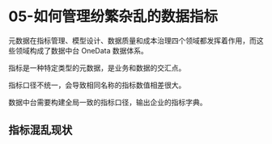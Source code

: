 # 05-如何管理纷繁杂乱的数据指标

元数据在指标管理、模型设计、数据质量和成本治理四个领域都发挥着作用，而这些领域构成了数据中台 OneData 数据体系。

指标是一种特定类型的元数据，是业务和数据的交汇点。

指标口径不统一，会导致相同名称的指标数值相差很大。

数据中台需要构建全局一致的指标口径，输出企业的指标字典。

## 指标混乱现状

